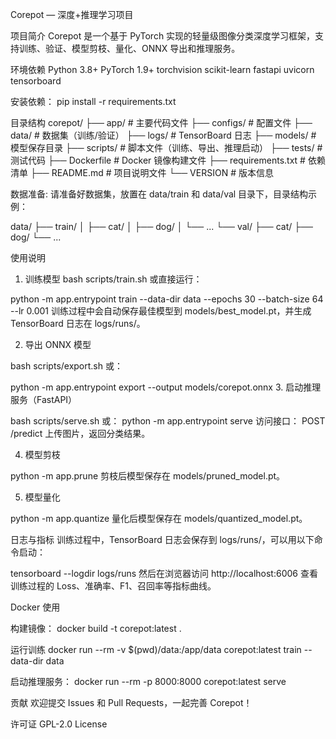 Corepot — 深度+推理学习项目

项目简介
Corepot 是一个基于 PyTorch 实现的轻量级图像分类深度学习框架，支持训练、验证、模型剪枝、量化、ONNX 导出和推理服务。

环境依赖
Python 3.8+
PyTorch 1.9+
torchvision
scikit-learn
fastapi
uvicorn
tensorboard

安装依赖：
pip install -r requirements.txt

目录结构
corepot/
├── app/                # 主要代码文件
├── configs/            # 配置文件
├── data/               # 数据集（训练/验证）
├── logs/               # TensorBoard 日志
├── models/             # 模型保存目录
├── scripts/            # 脚本文件（训练、导出、推理启动）
├── tests/              # 测试代码
├── Dockerfile          # Docker 镜像构建文件
├── requirements.txt    # 依赖清单
├── README.md           # 项目说明文件
└── VERSION             # 版本信息


数据准备:
请准备好数据集，放置在 data/train 和 data/val 目录下，目录结构示例：

data/
├── train/
│   ├── cat/
│   ├── dog/
│   └── ...
└── val/
    ├── cat/
    ├── dog/
    └── ...

使用说明
1. 训练模型
bash scripts/train.sh
或直接运行：

python -m app.entrypoint train --data-dir data --epochs 30 --batch-size 64 --lr 0.001
训练过程中会自动保存最佳模型到 models/best_model.pt，并生成 TensorBoard 日志在 logs/runs/。

2. 导出 ONNX 模型

bash scripts/export.sh
或：

python -m app.entrypoint export --output models/corepot.onnx
3. 启动推理服务（FastAPI）

bash scripts/serve.sh
或：
python -m app.entrypoint serve
访问接口：
POST /predict
上传图片，返回分类结果。

4. 模型剪枝

python -m app.prune
剪枝后模型保存在 models/pruned_model.pt。

5. 模型量化

python -m app.quantize
量化后模型保存在 models/quantized_model.pt。

日志与指标
训练过程中，TensorBoard 日志会保存到 logs/runs/，可以用以下命令启动：

tensorboard --logdir logs/runs
然后在浏览器访问 http://localhost:6006 查看训练过程的 Loss、准确率、F1、召回率等指标曲线。

Docker 使用

构建镜像：
docker build -t corepot:latest .

运行训练
docker run --rm -v $(pwd)/data:/app/data corepot:latest train --data-dir data

启动推理服务：
docker run --rm -p 8000:8000 corepot:latest serve

贡献
欢迎提交 Issues 和 Pull Requests，一起完善 Corepot！

许可证
GPL-2.0 License


